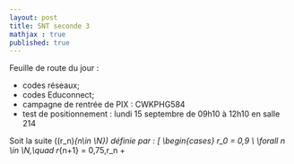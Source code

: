 ```yaml
---
layout: post
title: SNT seconde 3
mathjax : true
published: true
---
```

Feuille de route du jour : 

* codes réseaux;
* codes Educonnect;
* campagne de rentrée de PIX : CWKPHG584
* test de positionnement : lundi 15 septembre de 09h10 à 12h10 en salle 214

Soit la suite \((r_n)_{n\in \N}\) définie par :
\[
\begin{cases}
   r_0 = 0,9 \\ 
   \forall n \in \N,\quad r_{n+1} = 0,75\,r_n + 
